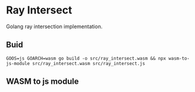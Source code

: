 # Ray Intersect

Golang ray intersection implementation.

## Buid

    GOOS=js GOARCH=wasm go build -o src/ray_intersect.wasm && npx wasm-to-js-module src/ray_intersect.wasm src/ray_intersect.js
    
## WASM to js module

